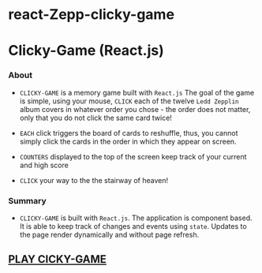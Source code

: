 # react-Zepp-clicky-game


# Clicky-Game (React.js)

### About

* `CLICKY-GAME` is a memory game built with `React.js` The goal of the game is simple, using your mouse, `CLICK` each of the twelve `Ledd Zepplin` album covers in whatever order you chose - the order does not matter, only that you do not click the same card twice!  

* `EACH` click triggers the board of cards to reshuffle, thus, you cannot simply click the cards in the order in which they appear on screen.

* `COUNTERS` displayed to the top of the screen keep track of your current and high score

* `CLICK` your way to the the stairway of heaven!

### Summary

* `CLICKY-GAME` is built with `React.js`. The application is component based. It is able to keep track of changes and events using `state`. Updates to the page render dynamically and without page refresh.

## [PLAY CICKY-GAME](https://sheltered-beyond-97494.herokuapp.com) 